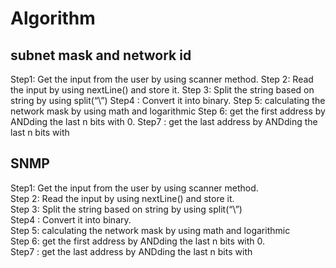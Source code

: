 # Algorithm
## subnet mask and network id
Step1: Get the input from the user by using scanner method.
Step 2: Read the input by using nextLine() and store it.
Step 3: Split the string based on string by using split(“\\”)
Step4 : Convert it into binary.
Step 5: calculating the network mask by using math and logarithmic 
Step 6: get the first address by ANDding the last n bits with 0.
Step7 : get the last address by ANDding the last n bits with 

## SNMP
Step1: Get the input from the user by using scanner method.   
Step 2: Read the input by using nextLine() and store it.   
Step 3: Split the string based on string by using split(“\\”)   
Step4 : Convert it into binary.   
Step 5: calculating the network mask by using math and logarithmic   
Step 6: get the first address by ANDding the last n bits with 0.   
Step7 : get the last address by ANDding the last n bits with   
